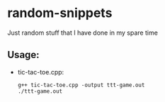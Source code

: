 # random-snippets
Just random stuff that I have done in my spare time 


## Usage:
* tic-tac-toe.cpp: 
  ```
  g++ tic-tac-toe.cpp -output ttt-game.out 
  ./ttt-game.out 
  ``` 
